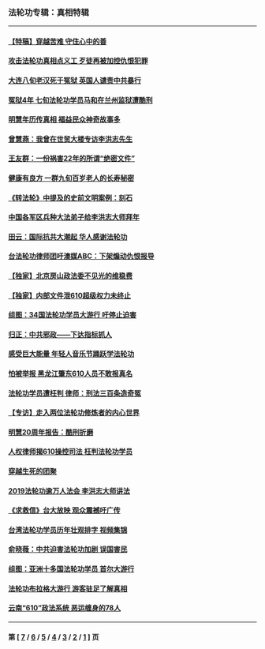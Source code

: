 ### 法轮功专辑：真相特辑
---
#### [【特稿】穿越苦难 守住心中的善](../../pages/nf4389/n13784979.md?01150430) 
#### [攻击法轮功真相点义工 歹徒再被加控仇恨犯罪](../../pages/nf4389/n13601019.md?01150430) 
#### [大连八旬老汉死于冤狱 英国人谴责中共暴行](../../pages/nf4389/n13480118.md?01150430) 
#### [冤狱4年 七旬法轮功学员马和在兰州监狱遭酷刑](../../pages/nf4389/n13304688.md?01150430) 
#### [明慧年历传真相 福益民众神奇故事多](../../pages/nf4389/n13294545.md?01150430) 
#### [曾慧燕：我曾在世贸大楼专访李洪志先生](../../pages/nf4389/n12898729.md?01150430) 
#### [王友群：一份祸害22年的所谓“绝密文件”](../../pages/nf4389/n12871750.md?01150430) 
#### [健康有良方 一群九旬百岁老人的长寿秘密](../../pages/nf4389/n12847475.md?01150430) 
#### [《转法轮》中提及的史前文明案例：刻石](../../pages/nf4389/n12758577.md?01150430) 
#### [中国各军区兵种大法弟子给李洪志大师拜年](../../pages/nf4389/n12750047.md?01150430) 
#### [田云：国际抗共大潮起 华人感谢法轮功](../../pages/nf4389/n12357708.md?01150430) 
#### [台法轮功律师团吁澳媒ABC：下架煽动仇恨报导](../../pages/nf4389/n12279917.md?01150430) 
#### [【独家】北京房山政法委不见光的维稳费](../../pages/nf4389/n12031979.md?01150430) 
#### [【独家】内部文件泄610超级权力未终止](../../pages/nf4389/n12023895.md?01150430) 
#### [组图：34国法轮功学员大游行 吁停止迫害](../../pages/nf4389/n11492658.md?01150430) 
#### [归正：中共邪政——下达指标抓人](../../pages/nf4389/n11474770.md?01150430) 
#### [感受巨大能量 年轻人音乐节踊跃学法轮功](../../pages/nf4389/n11441981.md?01150430) 
#### [怕被举报 黑龙江肇东610人员不敢报真名](../../pages/nf4389/n11436499.md?01150430) 
#### [法轮功学员遭枉判 律师：刑法三百条造奇冤](../../pages/nf4389/n11433943.md?01150430) 
#### [【专访】走入两位法轮功修炼者的内心世界](../../pages/nf4389/n11415623.md?01150430) 
#### [明慧20周年报告：酷刑折磨](../../pages/nf4389/n11387954.md?01150430) 
#### [人权律师揭610操控司法 枉判法轮功学员](../../pages/nf4389/n11313370.md?01150430) 
#### [穿越生死的团聚](../../pages/nf4389/n11258922.md?01150430) 
#### [2019法轮功逾万人法会 李洪志大师讲法](../../pages/nf4389/n11265303.md?01150430) 
#### [《求救信》台大放映 观众震撼吁广传](../../pages/nf4389/n10922251.md?01150430) 
#### [台湾法轮功学员历年壮观排字 视频集锦](../../pages/nf4389/n10878789.md?01150430) 
#### [俞晓薇：中共迫害法轮功加剧 误国害民](../../pages/nf4389/n10859260.md?01150430) 
#### [组图：亚洲十多国法轮功学员 首尔大游行](../../pages/nf4389/n10781149.md?01150430) 
#### [法轮功布拉格大游行 游客驻足了解真相](../../pages/nf4389/n10749360.md?01150430) 
#### [云南“610”政法系统 恶运缠身的78人](../../pages/nf4389/n10747534.md?01150430) 

---
#### 第 [ [7](./7.md?01150430) / [6](./6.md?01150430) / [5](./5.md?01150430) / [4](./4.md?01150430) / [3](./3.md?01150430) / [2](./2.md?01150430) / [1](./1.md?01150430) ] 页
